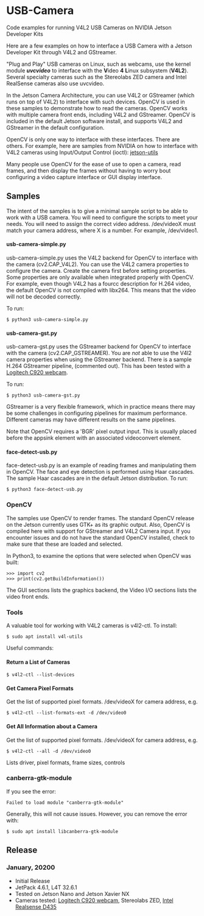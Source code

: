 # USB-Camera
Code examples for running V4L2 USB Cameras on NVIDIA Jetson Developer Kits

Here are a few examples on how to interface a USB Camera with a Jetson Developer Kit through V4L2 and GStreamer.

"Plug and Play" USB cameras on Linux, such as webcams, use the kernel module _**uvcvideo**_ to interface with the **V**ideo **4** **L**inux subsystem (**V4L2**). Several specialty cameras such as the Stereolabs ZED camera and Intel RealSense cameras also use uvcvideo.

In the Jetson Camera Architecture, you can use V4L2 or GStreamer (which runs on top of V4L2) to interface with such devices. OpenCV is used in these samples to demonstrate how to read the cameras. OpenCV works with multiple camera front ends, including V4L2 and GStreamer. OpenCV is included in the default Jetson software install, and supports V4L2 and GStreamer in the default configuration.

OpenCV is only one way to interface with these interfaces. There are others. For example, here are samples from NVIDIA on how to interface with V4L2 cameras using Input/Output Control (ioctl): [jetson-utils](https://github.com/dusty-nv/jetson-utils)

Many people use OpenCV for the ease of use to open a camera, read frames, and then display the frames without having to worry bout configuring a video capture interface or GUI display interface. 

## Samples
The intent of the samples is to give a minimal sample script to be able to work with a USB camera. You will need to configure the scripts to meet your needs. You will need to assign the correct video address.  /dev/videoX must match your camera address, where X is a number. For example, /dev/video1. 

#### usb-camera-simple.py
usb-camera-simple.py uses the V4L2 backend for OpenCV to interface with the camera (cv2.CAP_V4L2). You can use the V4L2 camera properties to configure the camera. Create the camera first before setting properties. Some properties are only available when integrated properly with OpenCV. For example, even though V4L2 has a fourcc description for H.264 video, the default OpenCV is not compiled with libx264. This means that the video will not be decoded correctly.

To run:
```
$ python3 usb-camera-simple.py
```

#### usb-camera-gst.py
usb-camera-gst.py uses the GStreamer backend for OpenCV to interface with the camera (cv2.CAP_GSTREAMER). You are *not* able to use the V4l2 camera properties when using the GStreamer backend. There is a sample H.264 GStreamer pipeline, (commented out). This has been tested with a [Logitech C920 webcam](https://amzn.to/3qQzKfi).

To run:
```
$ python3 usb-camera-gst.py
```
GStreamer is a very flexible framework, which in practice means there may be some challenges in configuring pipelines for maximum performance. Different cameras may have different results on the same pipelines. 

Note that OpenCV requires a 'BGR' pixel output input. This is usually placed before the appsink element with an associated videoconvert element.

#### face-detect-usb.py
face-detect-usb.py is an example of reading frames and manipulating them in OpenCV. The face and eye detection is performed using Haar cascades. The sample Haar cascades are in the default Jetson distribution. 
To run:
```
$ python3 face-detect-usb.py
```

### OpenCV
The samples use OpenCV to render frames. The standard OpenCV release on the Jetson currently uses GTK+ as its graphic output. Also, OpenCV is compiled here with support for GStreamer and V4L2 Camera input. If you encounter issues and do not have the standard OpenCV installed, check to make sure that these are loaded and selected. 

In Python3, to examine the options that were selected when OpenCV was built:
```
>>> import cv2
>>> print(cv2.getBuildInformation())
```

The GUI sections lists the graphics backend, the Video I/O sections lists the video front ends.

### Tools
A valuable tool for working with V4L2 cameras is v4l2-ctl. To install:
```
$ sudo apt install v4l-utils
```
Useful commands:
#### Return a List of Cameras
```
$ v4l2-ctl --list-devices
```
#### Get Camera Pixel Formats
Get the list of supported pixel formats. /dev/videoX for camera address, e.g.
```
$ v4l2-ctl --list-formats-ext -d /dev/video0
```

#### Get All Information about a Camera
Get the list of supported pixel formats. /dev/videoX for camera address, e.g.
```
$ v4l2-ctl --all -d /dev/video0
```
Lists driver, pixel formats, frame sizes, controls


### canberra-gtk-module
If you see the error:
```
Failed to load module "canberra-gtk-module"
``` 
Generally, this will not cause issues. However, you can remove the error with:
```
$ sudo apt install libcanberra-gtk-module
```

## Release 

### January, 20200
* Initial Release
* JetPack 4.6.1, L4T 32.6.1
* Tested on Jetson Nano and Jetson Xavier NX
* Cameras tested: [Logitech C920 webcam](https://amzn.to/3qQzKfi), Stereolabs ZED, [Intel Realsense D435](https://amzn.to/32ltans)
